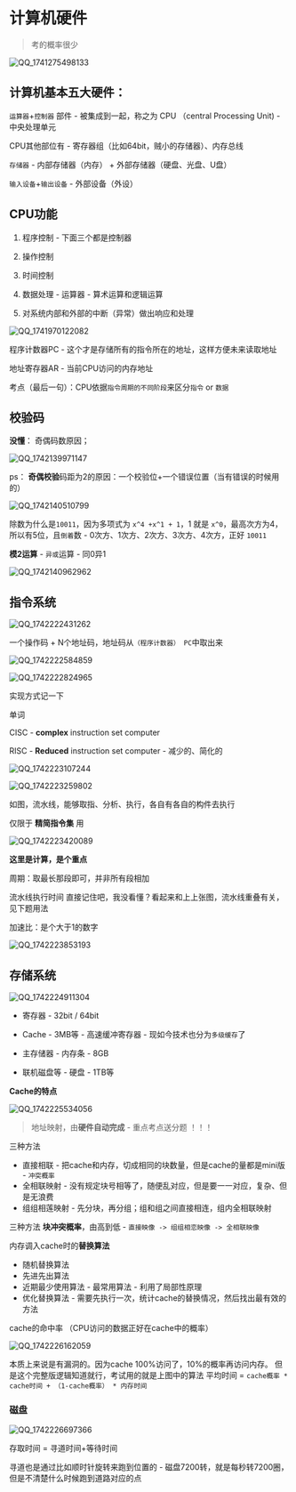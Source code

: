 # 计算机硬件

> 考的概率很少



![QQ_1741275498133](/Users/wplay/2025/senior_software_infra_docs/文老师/基础/assets/QQ_1741275498133.png)



## 计算机基本五大硬件：

`运算器`+`控制器` 部件 - 被集成到一起，称之为 CPU （central Processing Unit) - 中央处理单元

CPU其他部位有 - 寄存器组（比如64bit，贼小的存储器）、内存总线

`存储器` - 内部存储器（内存） + 外部存储器（硬盘、光盘、U盘）

`输入设备`+`输出设备` - 外部设备（外设）



## CPU功能

1. 程序控制 - 下面三个都是控制器
2. 操作控制
3. 时间控制
4. 数据处理 - 运算器 - 算术运算和逻辑运算

5. 对系统内部和外部的中断（异常）做出响应和处理

![QQ_1741970122082](/Users/wplay/2025/senior_software_infra_docs/文老师/基础/assets/QQ_1741970122082.png)

程序计数器PC - 这个才是存储所有的指令所在的地址，这样方便未来读取地址

地址寄存器AR - 当前CPU访问的内存地址

考点（最后一句）：CPU依据`指令周期的不同阶段`来区分`指令` or `数据`





## 校验码

**没懂**： 奇偶码数原因；

![QQ_1742139971147](/Users/wplay/2025/senior_software_infra_docs/文老师/基础/assets/QQ_1742139971147.png)

ps： **奇偶校验**码距为2的原因：一个校验位+一个错误位置（当有错误的时候用的）



![QQ_1742140510799](/Users/wplay/2025/senior_software_infra_docs/文老师/基础/assets/QQ_1742140510799.png)

除数为什么是`10011`，因为多项式为 `x^4 +x^1 + 1`，1 就是 `x^0`，最高次方为4，所以有5位，且`倒着`数 - 0次方、1次方、2次方、3次方、4次方，正好 `10011`

 **模2运算** - `异或`运算 - 同0异1

![QQ_1742140962962](/Users/wplay/2025/senior_software_infra_docs/文老师/基础/assets/QQ_1742140962962.png)



## 指令系统

![QQ_1742222431262](/Users/wplay/2025/senior_software_infra_docs/文老师/基础/assets/QQ_1742222431262.png)

一个操作码 + N个地址码，地址码从`（程序计数器） PC`中取出来



![QQ_1742222584859](/Users/wplay/2025/senior_software_infra_docs/文老师/基础/assets/QQ_1742222584859.png)



![QQ_1742222824965](/Users/wplay/2025/senior_software_infra_docs/文老师/基础/assets/QQ_1742222824965.png)

实现方式记一下

单词

CISC - **complex** instruction set computer

RISC - **Reduced** instruction set computer - 减少的、简化的

![QQ_1742223107244](/Users/wplay/2025/senior_software_infra_docs/文老师/基础/assets/QQ_1742223107244-2223111.png)



![QQ_1742223259802](/Users/wplay/2025/senior_software_infra_docs/文老师/基础/assets/QQ_1742223259802.png)

如图，流水线，能够取指、分析、执行，各自有各自的构件去执行

仅限于 **精简指令集** 用



![QQ_1742223420089](/Users/wplay/2025/senior_software_infra_docs/文老师/基础/assets/QQ_1742223420089.png)

**这里是计算，是个重点**

周期：取最长那段即可，并非所有段相加

流水线执行时间 直接记住吧，我没看懂？看起来和上上张图，流水线重叠有关，见下题用法

加速比：是个大于1的数字

![QQ_1742223853193](/Users/wplay/2025/senior_software_infra_docs/文老师/基础/assets/QQ_1742223853193.png)



## 存储系统

![QQ_1742224911304](/Users/wplay/2025/senior_software_infra_docs/文老师/基础/assets/QQ_1742224911304.png)

- 寄存器 - 32bit / 64bit

- Cache - 3MB等 - 高速缓冲寄存器 - 现如今技术也分为`多级缓存`了

- 主存储器 - 内存条 - 8GB

- 联机磁盘等 - 硬盘 - 1TB等



**Cache的特点**

![QQ_1742225534056](/Users/wplay/2025/senior_software_infra_docs/文老师/基础/assets/QQ_1742225534056.png)

>  地址映射，由**硬件自动完成** - 重点考点送分题 ！！！

三种方法

- 直接相联 - 把cache和内存，切成相同的块数量，但是cache的量都是mini版 - `冲突概率`
- 全相联映射 - 没有规定块号相等了，随便乱对应，但是要一一对应，复杂、但是无浪费
- 组组相莲映射 - 先分块，再分组；组和组之间直接相连，组内全相联映射

三种方法 **块冲突概率**，由高到低  - `直接映像 -> 组组相恋映像 -> 全相联映像`



内存调入cache时的**替换算法**

- 随机替换算法
- 先进先出算法
- 近期最少使用算法 - 最常用算法 - 利用了局部性原理
- 优化替换算法 - 需要先执行一次，统计cache的替换情况，然后找出最有效的方法



cache的命中率 （CPU访问的数据正好在cache中的概率）

![QQ_1742226162059](/Users/wplay/2025/senior_software_infra_docs/文老师/基础/assets/QQ_1742226162059.png)

本质上来说是有漏洞的。因为cache 100%访问了，10%的概率再访问内存。
但是这个完整版逻辑知道就行，考试用的就是上图中的算法
平均时间 = `cache概率 * cache时间 + （1-cache概率） * 内存时间`





### 磁盘

![QQ_1742226697366](/Users/wplay/2025/senior_software_infra_docs/文老师/基础/assets/QQ_1742226697366.png)

存取时间 = 寻道时间+等待时间



寻道也是通过比如顺时针旋转来跑到位置的 - 磁盘7200转，就是每秒转7200圈，但是不清楚什么时候跑到道路对应的点
